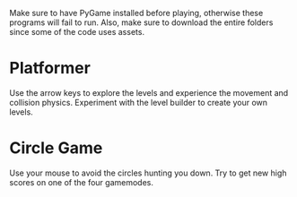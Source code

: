 Make sure to have PyGame installed before playing, otherwise these programs will fail to run. Also, make sure to download the entire folders since some of the code uses assets.

# Platformer
Use the arrow keys to explore the levels and experience the movement and collision physics. Experiment with the level builder to create your own levels.

# Circle Game
Use your mouse to avoid the circles hunting you down. Try to get new high scores on one of the four gamemodes.

